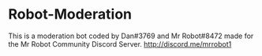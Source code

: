 # Robot-Moderation
This is a moderation bot coded by Dan#3769 and Mr Robot#8472 made for the Mr Robot Community Discord Server.
http://discord.me/mrrobot1
